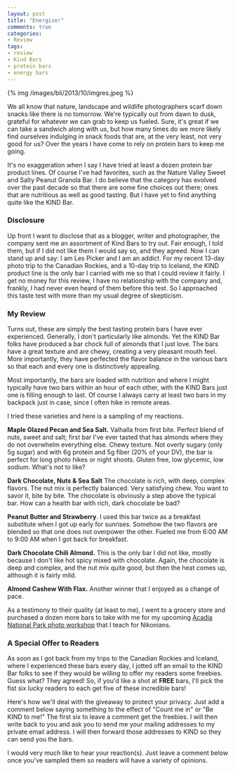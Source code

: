 ```yaml
---
layout: post
title: "Energize!"
comments: true
categories:
- Review
tags:
- review
- Kind Bars
- protein bars
- energy bars
---
```


{% img /images/bli/2013/10/imgres.jpeg %}

We all know that nature, landscape and wildlife photographers scarf down snacks like there is no tomorrow. We're typically out from dawn to dusk, grateful for whatever we can grab to keep us fueled. Sure, it's great if we can take a sandwich along with us, but how many times do we more likely find ourselves indulging in snack foods that are, at the very least, not very good for us? Over the years I have come to rely on protein bars to keep me going. 

<!--more-->

It's no exaggeration when I say I have tried at least a dozen protein bar product lines. Of course I've had favorites, such as the Nature Valley Sweet and Salty Peanut Granola Bar. I do believe that the category has evolved over the past decade so that there are some fine choices out there; ones that are nutritious as well as good tasting. But I have yet to find anything quite like the KIND Bar.

### Disclosure

Up front I want to disclose that as a blogger, writer and photographer, the company sent me an assortment of Kind Bars to try out. Fair enough, I told them, but if I did not like them I would say so, and they agreed. Now I can stand up and say: I am Les Picker and I am an addict. For my recent 13-day photo trip to the Canadian Rockies, and a 10-day trip to Iceland, the KIND product line is the only bar I carried with me so that I could review it fairly. I get no money for this review, I have no relationship with the company and, frankly, I had never even heard of them before this test. So I approached this taste test with more than my usual degree of skepticism. 

### My Review

Turns out, these are simply the best tasting protein bars I have ever experienced. Generally, I don't particularly like almonds. Yet the KIND Bar folks have produced a bar chock full of almonds that I just love. The bars have a great texture and are chewy, creating a very pleasant mouth feel. More importantly, they have perfected the flavor balance in the various bars so that each and every one is distinctively appealing. 

Most importantly, the bars are loaded with nutrition and where I might typically have two bars within an hour of each other, with the KIND Bars just one is filling enough to last. Of course I always carry at least two bars in my backpack just in case, since I often hike in remote areas. 

I tried these varieties and here is a sampling of my reactions. 

**Maple Glazed Pecan and Sea Salt.** Valhalla from first bite. Perfect blend of nuts, sweet and salt; first bar I've ever tasted that has almonds where they do not overwhelm everything else. Chewy texture. Not overly sugary (only 5g sugar) and with 6g protein and 5g fiber (20% of your DV), the bar is perfect for long photo hikes or night shoots. Gluten free, low glycemic, low sodium. What's not to like?

**Dark Chocolate, Nuts & Sea Salt**
The chocolate is rich, with deep, complex flavors. The nut mix is perfectly balanced. Very satisfying chew. You want to savor it, bite by bite. The chocolate is obviously a step above the typical bar. How can a health bar with rich, dark chocolate be bad?

**Peanut Butter and Strawberry**. I used this bar twice as a breakfast substitute when I got up early for sunrises. Somehow the two flavors are blended so that one does not overpower the other. Fueled me from 6:00 AM to 9:00 AM when I got back for breakfast. 

**Dark Chocolate Chili Almond.** This is the only bar I did not like, mostly because I don't like hot spicy mixed with chocolate. Again, the chocolate is deep and complex, and the nut mix quite good, but then the heat comes up, although it is fairly mild.   

**Almond Cashew With Flax.** Another winner that I enjoyed as a change of pace.

As a testimony to their quality (at least to me), I went to a grocery store and purchased a dozen more bars to take with me for my upcoming [Acadia National Park photo workshop](http://www.lesterpickerphoto.com/workshops/upcoming-workshops.html) that I teach for Nikonians. 


### A Special Offer to Readers

As soon as I got back from my trips to the Canadian Rockies and Iceland, where I experienced these bars every day, I jotted off an email to the KIND Bar folks to see if they would be willing to offer my readers some freebies. Guess what? They agreed! So, if you'd like a shot at **FREE** bars, I'll pick the fist six lucky readers to each get five of these incredible bars! 

Here's how we'll deal with the giveaway to protect your privacy. Just add a comment below saying something to the effect of "Count me in" or "Be KIND to me!" The first six to leave a comment get the freebies. I will then write back to you and ask you to send me your mailing addresses to my private email address. I will then forward those addresses to KIND so they can send you the bars. 

I would very much like to hear your reaction(s). Just leave a comment below once you've sampled them so readers will have a variety of opinions. 




